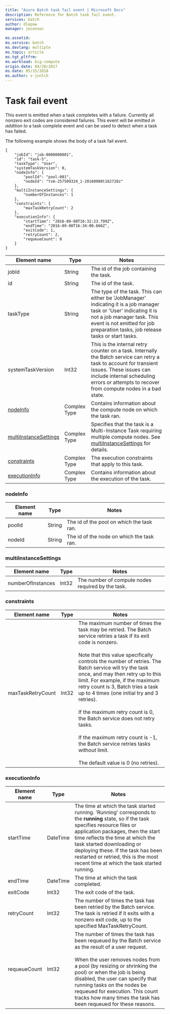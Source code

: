 ```yaml
---
title: "Azure Batch task fail event | Microsoft Docs"
description: Reference for Batch task fail event.
services: batch
author: dlepow
manager: jeconnoc

ms.assetid: 
ms.service: batch
ms.devlang: multiple
ms.topic: article
ms.tgt_pltfrm: 
ms.workload: big-compute
origin.date: 04/20/2017
ms.date: 05/15/2018
ms.author: v-junlch
---
```


# Task fail event

 This event is emitted when a task completes with a failure. Currently all nonzero exit codes are considered failures. This event will be emitted *in addition to* a task complete event and can be used to detect when a task has failed.


 The following example shows the body of a task fail event.

```
{
	"jobId": "job-0000000001",
	"id": "task-5",
	"taskType": "User",
	"systemTaskVersion": 0,
	"nodeInfo": {
		"poolId": "pool-001",
		"nodeId": "tvm-257509324_1-20160908t162728z"
	},
	"multiInstanceSettings": {
		"numberOfInstances": 1
	},
	"constraints": {
		"maxTaskRetryCount": 2
	},
	"executionInfo": {
		"startTime": "2016-09-08T16:32:23.799Z",
		"endTime": "2016-09-08T16:34:00.666Z",
		"exitCode": 1,
		"retryCount": 2,
		"requeueCount": 0
	}
}
```

|Element name|Type|Notes|
|------------------|----------|-----------|
|jobId|String|The id of the job containing the task.|
|id|String|The id of the task.|
|taskType|String|The type of the task. This can either be 'JobManager' indicating it is a job manager task or 'User' indicating it is not a job manager task. This event is not emitted for job preparation tasks, job release tasks or start tasks.|
|systemTaskVersion|Int32|This is the internal retry counter on a task. Internally the Batch service can retry a task to account for transient issues. These issues can include internal scheduling errors or attempts to recover from compute nodes in a bad state.|
|[nodeInfo](#nodeInfo)|Complex Type|Contains information about the compute node on which the task ran.|
|[multiInstanceSettings](#multiInstanceSettings)|Complex Type|Specifies that the task is a Multi-Instance Task requiring multiple compute nodes.  See [multiInstanceSettings](https://docs.microsoft.com/rest/api/batchservice/get-information-about-a-task) for details.|
|[constraints](#constraints)|Complex Type|The execution constraints that apply to this task.|
|[executionInfo](#executionInfo)|Complex Type|Contains information about the execution of the task.|

###  <a name="nodeInfo"></a> nodeInfo

|Element name|Type|Notes|
|------------------|----------|-----------|
|poolId|String|The id of the pool on which the task ran.|
|nodeId|String|The id of the node on which the task ran.|

###  <a name="multiInstanceSettings"></a> multiInstanceSettings

|Element name|Type|Notes|
|------------------|----------|-----------|
|numberOfInstances|Int32|The number of compute nodes required by the task.|

###  <a name="constraints"></a> constraints

|Element name|Type|Notes|
|------------------|----------|-----------|
|maxTaskRetryCount|Int32|The maximum number of times the task may be retried. The Batch service retries a task if its exit code is nonzero.<br /><br /> Note that this value specifically controls the number of retries. The Batch service will try the task once, and may then retry up to this limit. For example, if the maximum retry count is 3, Batch tries a task up to 4 times (one initial try and 3 retries).<br /><br /> If the maximum retry count is 0, the Batch service does not retry tasks.<br /><br /> If the maximum retry count is -1, the Batch service retries tasks without limit.<br /><br /> The default value is 0 (no retries).|


###  <a name="executionInfo"></a> executionInfo

|Element name|Type|Notes|
|------------------|----------|-----------|
|startTime|DateTime|The time at which the task started running. 'Running' corresponds to the **running** state, so if the task specifies resource files or application packages, then the start time reflects the time at which the task started downloading or deploying these.  If the task has been restarted or retried, this is the most recent time at which the task started running.|
|endTime|DateTime|The time at which the task completed.|
|exitCode|Int32|The exit code of the task.|
|retryCount|Int32|The number of times the task has been retried by the Batch service. The task is retried if it exits with a nonzero exit code, up to the specified MaxTaskRetryCount.|
|requeueCount|Int32|The number of times the task has been requeued by the Batch service as the result of a user request.<br /><br /> When the user removes nodes from a pool (by resizing or shrinking the pool) or when the job is being disabled, the user can specify that running tasks on the nodes be requeued for execution. This count tracks how many times the task has been requeued for these reasons.|

<!-- Update_Description: update metedata properties -->